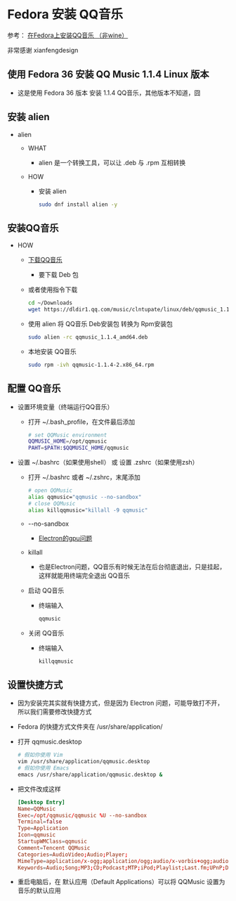 # Fedora 安装 QQ音乐

参考： [在Fedora上安装QQ音乐 （非wine）](https://blog.csdn.net/xianfengdesign/article/details/125129021)

非常感谢 xianfengdesign

## 使用 Fedora 36 安装 QQ Music 1.1.4 Linux 版本

* 这是使用 Fedora 36 版本 安装 1.1.4 QQ音乐，其他版本不知道，囧

## 安装 alien

* alien

  * WHAT
    * alien 是一个转换工具，可以让 .deb 与 .rpm 互相转换

  * HOW
    * 安装 alien

      ``` sh
      sudo dnf install alien -y
      ```

## 安装QQ音乐

* HOW
  * [下载QQ音乐](https://y.qq.com/download/download.html)

    * 要下载 Deb 包

  * 或者使用指令下载

    ``` sh
    cd ~/Downloads
    wget https://dldir1.qq.com/music/clntupate/linux/deb/qqmusic_1.1.4_amd64.deb
    ```

  * 使用 alien 将 QQ音乐 Deb安装包 转换为 Rpm安装包

    ``` sh
    sudo alien -rc qqmusic_1.1.4_amd64.deb
    ```

  * 本地安装 QQ音乐

    ``` sh
    sudo rpm -ivh qqmusic-1.1.4-2.x86_64.rpm
    ```

## 配置 QQ音乐

* 设置环境变量（终端运行QQ音乐）

  * 打开 ~/.bash_profile，在文件最后添加

    ``` sh
    # set QQMusic environment
    QQMUSIC_HOME=/opt/qqmusic
    PAHT=$PATH:$QQMUSIC_HOME/qqmusic
    ```

* 设置 ~/.bashrc（如果使用shell） 或 设置 .zshrc（如果使用zsh）

  * 打开 ~/.bashrc 或者 ~/.zshrc，末尾添加

    ``` sh
    # open QQMusic
    alias qqmusic="qqmusic --no-sandbox"
    # close QQMusic
    alias killqqmusic="killall -9 qqmusic"
    ```

  * --no-sandbox

    * [Electron的gpu问题](https://blog.csdn.net/xianfengdesign/article/details/125129021)

  * killall

    * 也是Electron问题，QQ音乐有时候无法在后台彻底退出，只是挂起，这样就能用终端完全退出 QQ音乐

  * 启动 QQ音乐

    * 终端输入

      ``` sh
      qqmusic
      ```

  * 关闭 QQ音乐

    * 终端输入

      ``` sh
      killqqmusic
      ```

## 设置快捷方式

* 因为安装完其实就有快捷方式，但是因为 Electron 问题，可能导致打不开，所以我们需要修改快捷方式

* Fedora 的快捷方式文件夹在 /usr/share/application/

* 打开 qqmusic.desktop

  ``` sh
  # 假如你使用 Vim
  vim /usr/share/application/qqmusic.desktop
  # 假如你使用 Emacs
  emacs /usr/share/application/qqmusic.desktop &
  ```

* 把文件改成这样

  ``` conf
  [Desktop Entry]
  Name=QQMusic
  Exec=/opt/qqmusic/qqmusic %U --no-sandbox
  Terminal=false
  Type=Application
  Icon=qqmusic
  StartupWMClass=qqmusic
  Comment=Tencent QQMusic
  Categories=AudioVideo;Audio;Player;
  MimeType=application/x-ogg;application/ogg;audio/x-vorbis+ogg;audio/vorbis;audio/x-vorbis;audio/x-scpls;audio/x-mp3;audio/x-mpeg;audio/mpeg;audio/x-mpegurl;audio/x-flac;audio/mp4;audio/x-it;audio/x-mod;audio/x-s3m;audio/x-stm;audio/x-xm;
  Keywords=Audio;Song;MP3;CD;Podcast;MTP;iPod;Playlist;Last.fm;UPnP;DLNA;Radio;
  ```

* 重启电脑后，在 默认应用（Default Applications）可以将 QQMusic 设置为音乐的默认应用
